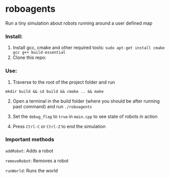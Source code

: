 # roboagents

Run a tiny simulation about robots running around a user defined map

### Install:

1. Install gcc, cmake and other required tools: ``` sudo apt-get install cmake gcc g++ build-essential ```
2. Clone this repo:

### Use:

1. Traverse to the root of the project folder and run

```
mkdir build && cd build && cmake .. && make
```

2. Open a terminal in the build folder (where you should be after running past command) and run `./roboagents`

3. Set the `debug_flag` to `true` in `main.cpp` to see state of robots in action

4. Press `Ctrl-C` or `Ctrl-Z` to end the simulation

### Important methods

`addRobot`: Adds a robot

`removeRobot`: Removes a robot

`runWorld`: Runs the world

